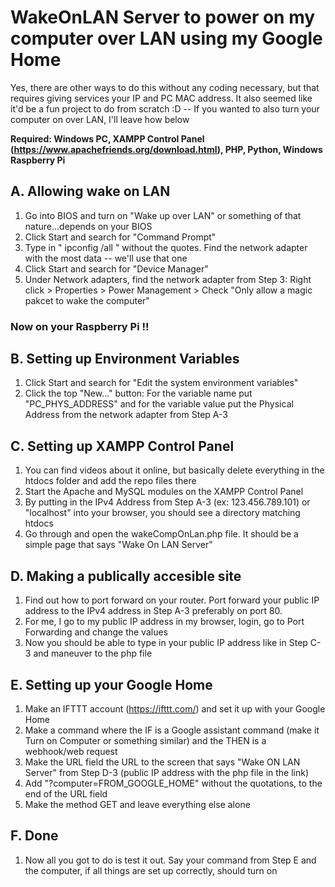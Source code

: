 # WakeOnLAN Server to power on my computer over LAN using my Google Home

Yes, there are other ways to do this without any coding necessary, but that requires giving services your IP and PC MAC address.
It also seemed like it'd be a fun project to do from scratch :D -- If you wanted to also turn your computer on over LAN, I'll leave how below

**Required: Windows PC, XAMPP Control Panel (https://www.apachefriends.org/download.html), PHP, Python, Windows Raspberry Pi**

## A. Allowing wake on LAN
1. Go into BIOS and turn on "Wake up over LAN" or something of that nature...depends on your BIOS
2. Click Start and search for "Command Prompt"
3. Type in " ipconfig /all " without the quotes. Find the network adapter with the most data -- we'll use that one
4. Click Start and search for "Device Manager"
5. Under Network adapters, find the network adapter from Step 3: Right click > Properties > Power Management > Check "Only allow a magic pakcet to wake the computer"

### Now on your Raspberry Pi !!

## B. Setting up Environment Variables
1. Click Start and search for "Edit the system environment variables"
2. Click the top "New..." button: For the variable name put "PC_PHYS_ADDRESS" and for the variable value put the Physical Address from the network adapter from Step A-3

## C. Setting up XAMPP Control Panel
1. You can find videos about it online, but basically delete everything in the htdocs folder and add the repo files there
2. Start the Apache and MySQL modules on the XAMPP Control Panel
3. By putting in the IPv4 Address from Step A-3 (ex: 123.456.789.101) or "localhost" into your browser, you should see a directory matching htdocs
4. Go through and open the wakeCompOnLan.php file. It should be a simple page that says "Wake On LAN Server"

## D. Making a publically accesible site
1. Find out how to port forward on your router. Port forward your public IP address to the IPv4 address in Step A-3 preferably on port 80.
2. For me, I go to my public IP address in my browser, login, go to Port Forwarding and change the values
3. Now you should be able to type in your public IP address like in Step C-3 and maneuver to the php file

## E. Setting up your Google Home
1. Make an IFTTT account (https://ifttt.com/) and set it up with your Google Home
2. Make a command where the IF is a Google assistant command (make it Turn on Computer or something similar) and the THEN is a webhook/web request
3. Make the URL field the URL to the screen that says "Wake ON LAN Server" from Step D-3 (public IP address with the php file in the link)
4. Add "?computer=FROM_GOOGLE_HOME" without the quotations, to the end of the URL field
5. Make the method GET and leave everything else alone

## F. Done
1. Now all you got to do is test it out. Say your command from Step E and the computer, if all things are set up correctly, should turn on
